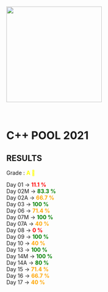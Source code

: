 <br/>
<p align="left">
<img src="https://upload.wikimedia.org/wikipedia/commons/thumb/2/2d/Epitech.png/1598px-Epitech.png" width="250">
</p>
<br/>

# C++ POOL 2021

## RESULTS

Grade : <b style='color:yellow'>A 🏅</b>
<br/>

Day 01 -> <b style='color:red'>11.1 %</b>
<br/>
Day 02M -> <b style='color:green'>83.3 %</b>
<br/>
Day 02A -> <b style='color:orange'>66.7 %</b>
<br/>
Day 03 -> <b style='color:green'>100 %</b>
<br/>
Day 06 -> <b style='color:orange'>71.4 %</b>
<br/>
Day 07M -> <b style='color:green'>100 %</b>
<br/>
Day 07A -> <b style='color:orange'>40 %</b>
<br/>
Day 08 -> <b style='color:red'>0 %</b>
<br/>
Day 09 -> <b style='color:green'>100 %</b>
<br/>
Day 10 -> <b style='color:orange'>40 %</b>
<br/>
Day 13 -> <b style='color:green'>100 %</b>
<br/>
Day 14M -> <b style='color:green'>100 %</b>
<br/>
Day 14A -> <b style='color:green'>80 %</b>
<br/>
Day 15 -> <b style='color:orange'>71.4 %</b>
<br/>
Day 16 -> <b style='color:orange'>66.7 %</b>
<br/>
Day 17 -> <b style='color:orange'>40 %</b>
<br/>